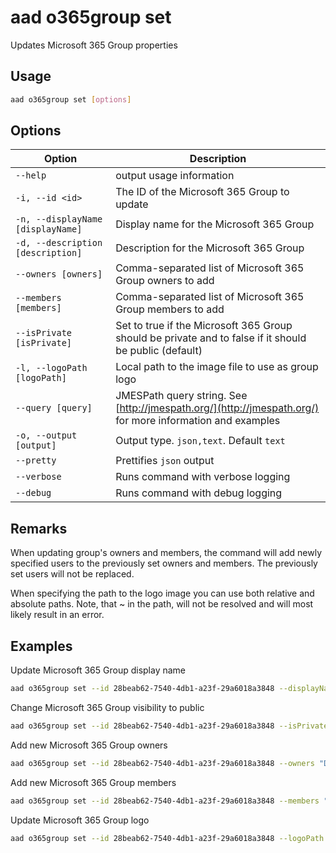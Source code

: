 # aad o365group set

Updates Microsoft 365 Group properties

## Usage

```sh
aad o365group set [options]
```

## Options

Option|Description
------|-----------
`--help`|output usage information
`-i, --id <id>`|The ID of the Microsoft 365 Group to update
`-n, --displayName [displayName]`|Display name for the Microsoft 365 Group
`-d, --description [description]`|Description for the Microsoft 365 Group
`--owners [owners]`|Comma-separated list of Microsoft 365 Group owners to add
`--members [members]`|Comma-separated list of Microsoft 365 Group members to add
`--isPrivate [isPrivate]`|Set to true if the Microsoft 365 Group should be private and to false if it should be public (default)
`-l, --logoPath [logoPath]`|Local path to the image file to use as group logo
`--query [query]`|JMESPath query string. See [http://jmespath.org/](http://jmespath.org/) for more information and examples
`-o, --output [output]`|Output type. `json,text`. Default `text`
`--pretty`|Prettifies `json` output
`--verbose`|Runs command with verbose logging
`--debug`|Runs command with debug logging

## Remarks

When updating group's owners and members, the command will add newly specified users to the previously set owners and members. The previously set users will not be replaced.

When specifying the path to the logo image you can use both relative and absolute paths. Note, that ~ in the path, will not be resolved and will most likely result in an error.

## Examples

Update Microsoft 365 Group display name

```sh
aad o365group set --id 28beab62-7540-4db1-a23f-29a6018a3848 --displayName Finance
```

Change Microsoft 365 Group visibility to public

```sh
aad o365group set --id 28beab62-7540-4db1-a23f-29a6018a3848 --isPrivate false
```

Add new Microsoft 365 Group owners

```sh
aad o365group set --id 28beab62-7540-4db1-a23f-29a6018a3848 --owners "DebraB@contoso.onmicrosoft.com,DiegoS@contoso.onmicrosoft.com"
```

Add new Microsoft 365 Group members

```sh
aad o365group set --id 28beab62-7540-4db1-a23f-29a6018a3848 --members "DebraB@contoso.onmicrosoft.com,DiegoS@contoso.onmicrosoft.com"
```

Update Microsoft 365 Group logo

```sh
aad o365group set --id 28beab62-7540-4db1-a23f-29a6018a3848 --logoPath images/logo.png
```
